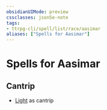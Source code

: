 ```yaml
---
obsidianUIMode: preview
cssclasses: json5e-note
tags:
- ttrpg-cli/spell/list/race/aasimar
aliases: ["Spells for Aasimar"]
---
```

# Spells for Aasimar

## Cantrip

- [Light](light "PHB") as cantrip